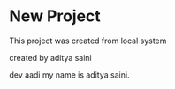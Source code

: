 # New Project 

This project was created from local system

created by aditya saini

dev aadi
my name is aditya saini.

